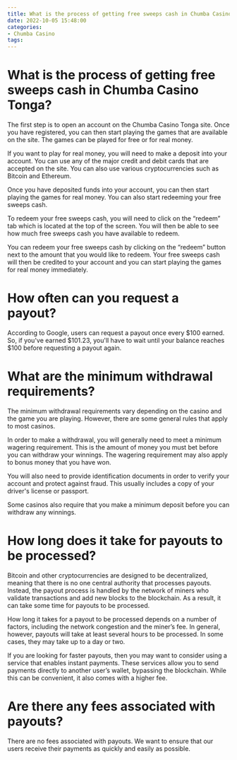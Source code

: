 ```yaml
---
title: What is the process of getting free sweeps cash in Chumba Casino Tonga
date: 2022-10-05 15:48:00
categories:
- Chumba Casino
tags:
---
```



#  What is the process of getting free sweeps cash in Chumba Casino Tonga?

The first step is to open an account on the Chumba Casino Tonga site. Once you have registered, you can then start playing the games that are available on the site. The games can be played for free or for real money.

If you want to play for real money, you will need to make a deposit into your account. You can use any of the major credit and debit cards that are accepted on the site. You can also use various cryptocurrencies such as Bitcoin and Ethereum.

Once you have deposited funds into your account, you can then start playing the games for real money. You can also start redeeming your free sweeps cash.

To redeem your free sweeps cash, you will need to click on the “redeem” tab which is located at the top of the screen. You will then be able to see how much free sweeps cash you have available to redeem.

You can redeem your free sweeps cash by clicking on the “redeem” button next to the amount that you would like to redeem. Your free sweeps cash will then be credited to your account and you can start playing the games for real money immediately.

#  How often can you request a payout?

According to Google, users can request a payout once every $100 earned. So, if you've earned $101.23, you'll have to wait until your balance reaches $100 before requesting a payout again.

#  What are the minimum withdrawal requirements?

The minimum withdrawal requirements vary depending on the casino and the game you are playing. However, there are some general rules that apply to most casinos.

In order to make a withdrawal, you will generally need to meet a minimum wagering requirement. This is the amount of money you must bet before you can withdraw your winnings. The wagering requirement may also apply to bonus money that you have won.

You will also need to provide identification documents in order to verify your account and protect against fraud. This usually includes a copy of your driver's license or passport.

Some casinos also require that you make a minimum deposit before you can withdraw any winnings.

#  How long does it take for payouts to be processed?

Bitcoin and other cryptocurrencies are designed to be decentralized, meaning that there is no one central authority that processes payouts. Instead, the payout process is handled by the network of miners who validate transactions and add new blocks to the blockchain. As a result, it can take some time for payouts to be processed.

How long it takes for a payout to be processed depends on a number of factors, including the network congestion and the miner’s fee. In general, however, payouts will take at least several hours to be processed. In some cases, they may take up to a day or two.

If you are looking for faster payouts, then you may want to consider using a service that enables instant payments. These services allow you to send payments directly to another user’s wallet, bypassing the blockchain. While this can be convenient, it also comes with a higher fee.

#  Are there any fees associated with payouts?

There are no fees associated with payouts. We want to ensure that our users receive their payments as quickly and easily as possible.